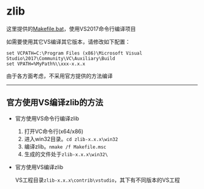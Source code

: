 ﻿# zlib

这里提供的[Makefile.bat](./Makefile.bat)，使用VS2017命令行编译项目

如需要使用其它VS编译其它版本，请修改如下配置：

    set VCPATH=C:\Program Files (x86)\Microsoft Visual Studio\2017\Community\VC\Auxiliary\Build
    set VPATH=%MyPath%\\xxx-x.x.x

由于各方面考虑，不采用官方提供的方法编译

---- ---- ---- ----

## 官方使用VS编译zlib的方法

- 官方使用VS命令行编译zlib

  1. 打开VC命令行(x64/x86)
  2. 进入win32目录。`cd zlib-x.x.x\win32`
  3. 编译zlib。`nmake /f Makefile.msc`
  4. 生成的文件处于`zlib-x.x.x\win32\`

- 官方使用VS编译zlib

  VS工程目录`zlib-x.x.x\contrib\vstudio`，其下有不同版本的VS工程
